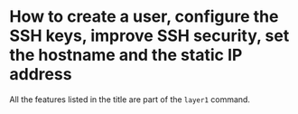 # How to create a user, configure the SSH keys, improve SSH security, set the hostname and the static IP address

All the features listed in the title are part of the `layer1` command.
